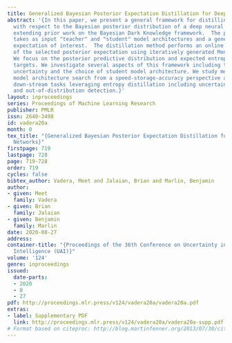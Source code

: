 ```yaml
---
title: Generalized Bayesian Posterior Expectation Distillation for Deep Neural Networks
abstract: '{In this paper, we present a general framework for distilling expectations
  with respect to the Bayesian posterior distribution of a deep neural network classifier,
  extending prior work on the Bayesian Dark Knowledge framework.  The proposed framework
  takes as input "teacher" and "student" model architectures and a general posterior
  expectation of interest.  The distillation method performs an online compression
  of the selected posterior expectation using iteratively generated Monte Carlo samples.
  We focus on the posterior predictive distribution and expected entropy as distillation
  targets. We investigate several aspects of this framework including the impact of
  uncertainty and the choice of student model architecture. We study methods for student
  model architecture search from a speed-storage-accuracy perspective and evaluate
  down-stream tasks leveraging entropy distillation including uncertainty ranking
  and out-of-distribution detection.}'
layout: inproceedings
series: Proceedings of Machine Learning Research
publisher: PMLR
issn: 2640-3498
id: vadera20a
month: 0
tex_title: "{Generalized Bayesian Posterior Expectation Distillation for Deep Neural
  Networks}"
firstpage: 719
lastpage: 728
page: 719-728
order: 719
cycles: false
bibtex_author: Vadera, Meet and Jalaian, Brian and Marlin, Benjamin
author:
- given: Meet
  family: Vadera
- given: Brian
  family: Jalaian
- given: Benjamin
  family: Marlin
date: 2020-08-27
address: 
container-title: "{Proceedings of the 36th Conference on Uncertainty in Artificial
  Intelligence (UAI)}"
volume: '124'
genre: inproceedings
issued:
  date-parts:
  - 2020
  - 8
  - 27
pdf: http://proceedings.mlr.press/v124/vadera20a/vadera20a.pdf
extras:
- label: Supplementary PDF
  link: http://proceedings.mlr.press/v124/vadera20a/vadera20a-supp.pdf
# Format based on citeproc: http://blog.martinfenner.org/2013/07/30/citeproc-yaml-for-bibliographies/
---
```

